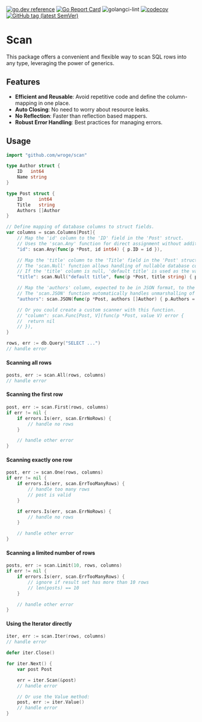 [![go.dev reference](https://img.shields.io/badge/go.dev-reference-007d9c?logo=go&logoColor=white)](https://pkg.go.dev/github.com/wroge/scan)
[![Go Report Card](https://goreportcard.com/badge/github.com/wroge/scan)](https://goreportcard.com/report/github.com/wroge/scan)
![golangci-lint](https://github.com/wroge/scan/workflows/golangci-lint/badge.svg)
[![codecov](https://codecov.io/gh/wroge/scan/branch/main/graph/badge.svg?token=SBSedMOGHR)](https://codecov.io/gh/wroge/scan)
[![GitHub tag (latest SemVer)](https://img.shields.io/github/tag/wroge/scan.svg?style=social)](https://github.com/wroge/scan/tags)

# Scan

This package offers a convenient and flexible way to scan SQL rows into any type, leveraging the power of generics.

## Features

- **Efficient and Reusable**: Avoid repetitive code and define the column-mapping in one place.
- **Auto Closing**: No need to worry about resource leaks.
- **No Reflection**: Faster than reflection based mappers.
- **Robust Error Handling**: Best practices for managing errors.

## Usage

```go
import "github.com/wroge/scan"

type Author struct {
	ID   int64
	Name string
}

type Post struct {
	ID      int64
	Title   string
	Authors []Author
}

// Define mapping of database columns to struct fields.
var columns = scan.Columns[Post]{
	// Map the 'id' column to the 'ID' field in the 'Post' struct.
	// Uses the 'scan.Any' function for direct assignment without additional processing.
	"id": scan.Any(func(p *Post, id int64) { p.ID = id }),

	// Map the 'title' column to the 'Title' field in the 'Post' struct.
	// The 'scan.Null' function allows handling of nullable database columns.
	// If the 'title' column is null, 'default title' is used as the value.
	"title": scan.Null("default title", func(p *Post, title string) { p.Title = title }),

	// Map the 'authors' column, expected to be in JSON format, to the 'Authors' field in the 'Post' struct.
	// The 'scan.JSON' function automatically handles unmarshalling of the JSON data into the 'Author' struct slice.
	"authors": scan.JSON(func(p *Post, authors []Author) { p.Authors = authors }),

	// Or you could create a custom scanner with this function.
	// "column": scan.Func[Post, V](func(p *Post, value V) error {
	// 	return nil
	// }),
}

rows, err := db.Query("SELECT ...")
// handle error
```

#### Scanning all rows

```go 
posts, err := scan.All(rows, columns)
// handle error
```

#### Scanning the first row

```go 
post, err := scan.First(rows, columns)
if err != nil {
	if errors.Is(err, scan.ErrNoRows) {
		// handle no rows
	}

	// handle other error
}
```

#### Scanning exactly one row

```go 
post, err := scan.One(rows, columns)
if err != nil {
	if errors.Is(err, scan.ErrTooManyRows) {
		// handle too many rows
		// post is valid
	}

	if errors.Is(err, scan.ErrNoRows) {
		// handle no rows
	}

	// handle other error
}
```

#### Scanning a limited number of rows

```go 
posts, err := scan.Limit(10, rows, columns)
if err != nil {
	if errors.Is(err, scan.ErrTooManyRows) {
		// ignore if result set has more than 10 rows
		// len(posts) == 10
	}

	// handle other error
}
```

#### Using the Iterator directly

```go 
iter, err := scan.Iter(rows, columns)
// handle error

defer iter.Close()

for iter.Next() {
	var post Post

	err = iter.Scan(&post)
	// handle error

	// Or use the Value method:
	post, err := iter.Value()
	// handle error
}
```
